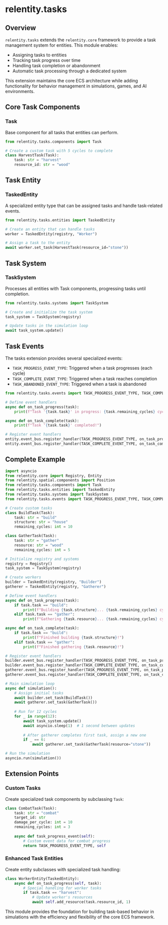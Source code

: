 # relentity.tasks

## Overview

`relentity.tasks` extends the `relentity.core` framework to provide a task management system for entities. This module enables:

- Assigning tasks to entities
- Tracking task progress over time
- Handling task completion or abandonment
- Automatic task processing through a dedicated system

This extension maintains the core ECS architecture while adding functionality for behavior management in simulations, games, and AI environments.

## Core Task Components

### Task

Base component for all tasks that entities can perform.

```python
from relentity.tasks.components import Task

# Create a custom task with 5 cycles to complete
class HarvestTask(Task):
    task: str = "harvest"
    resource_id: str = "wood"
```

## Task Entity

### TaskedEntity

A specialized entity type that can be assigned tasks and handle task-related events.

```python
from relentity.tasks.entities import TaskedEntity

# Create an entity that can handle tasks
worker = TaskedEntity(registry, "Worker")

# Assign a task to the entity
await worker.set_task(HarvestTask(resource_id="stone"))
```

## Task System

### TaskSystem

Processes all entities with Task components, progressing tasks until completion.

```python
from relentity.tasks.systems import TaskSystem

# Create and initialize the task system
task_system = TaskSystem(registry)

# Update tasks in the simulation loop
await task_system.update()
```

## Task Events

The tasks extension provides several specialized events:

- `TASK_PROGRESS_EVENT_TYPE`: Triggered when a task progresses (each cycle)
- `TASK_COMPLETE_EVENT_TYPE`: Triggered when a task reaches completion
- `TASK_ABANDONED_EVENT_TYPE`: Triggered when a task is abandoned

```python
from relentity.tasks.events import TASK_PROGRESS_EVENT_TYPE, TASK_COMPLETE_EVENT_TYPE, TASK_ABANDONED_EVENT_TYPE

# Define event handlers
async def on_task_progress(task):
    print(f"Task '{task.task}' in progress: {task.remaining_cycles} cycles left")

async def on_task_complete(task):
    print(f"Task '{task.task}' completed!")

# Register event handlers
entity.event_bus.register_handler(TASK_PROGRESS_EVENT_TYPE, on_task_progress)
entity.event_bus.register_handler(TASK_COMPLETE_EVENT_TYPE, on_task_complete)
```

## Complete Example

```python
import asyncio
from relentity.core import Registry, Entity
from relentity.spatial.components import Position
from relentity.tasks.components import Task
from relentity.tasks.entities import TaskedEntity
from relentity.tasks.systems import TaskSystem
from relentity.tasks.events import TASK_PROGRESS_EVENT_TYPE, TASK_COMPLETE_EVENT_TYPE

# Create custom tasks
class BuildTask(Task):
    task: str = "build"
    structure: str = "house"
    remaining_cycles: int = 10

class GatherTask(Task):
    task: str = "gather"
    resource: str = "wood"
    remaining_cycles: int = 5

# Initialize registry and systems
registry = Registry()
task_system = TaskSystem(registry)

# Create workers
builder = TaskedEntity(registry, "Builder")
gatherer = TaskedEntity(registry, "Gatherer")

# Define event handlers
async def on_task_progress(task):
    if task.task == "build":
        print(f"Building {task.structure}... {task.remaining_cycles} cycles left")
    elif task.task == "gather":
        print(f"Gathering {task.resource}... {task.remaining_cycles} cycles left")

async def on_task_complete(task):
    if task.task == "build":
        print(f"Finished building {task.structure}!")
    elif task.task == "gather":
        print(f"Finished gathering {task.resource}!")

# Register event handlers
builder.event_bus.register_handler(TASK_PROGRESS_EVENT_TYPE, on_task_progress)
builder.event_bus.register_handler(TASK_COMPLETE_EVENT_TYPE, on_task_complete)
gatherer.event_bus.register_handler(TASK_PROGRESS_EVENT_TYPE, on_task_progress)
gatherer.event_bus.register_handler(TASK_COMPLETE_EVENT_TYPE, on_task_complete)

# Main simulation loop
async def simulation():
    # Assign initial tasks
    await builder.set_task(BuildTask())
    await gatherer.set_task(GatherTask())
    
    # Run for 12 cycles
    for _ in range(12):
        await task_system.update()
        await asyncio.sleep(1)  # 1 second between updates
        
        # After gatherer completes first task, assign a new one
        if _ == 6:
            await gatherer.set_task(GatherTask(resource="stone"))

# Run the simulation
asyncio.run(simulation())
```

## Extension Points

### Custom Tasks

Create specialized task components by subclassing `Task`:

```python
class CombatTask(Task):
    task: str = "combat"
    target_id: str
    damage_per_cycle: int = 10
    remaining_cycles: int = 3
    
    async def task_progress_event(self):
        # Custom event data for combat progress
        return TASK_PROGRESS_EVENT_TYPE, self
```

### Enhanced Task Entities

Create entity subclasses with specialized task handling:

```python
class WorkerEntity(TaskedEntity):
    async def on_task_progress(self, task):
        # Special handling for worker tasks
        if task.task == "harvest":
            # Update worker's resources
            await self.add_resource(task.resource_id, 1)
```

This module provides the foundation for building task-based behavior in simulations with the efficiency and flexibility of the core ECS framework.